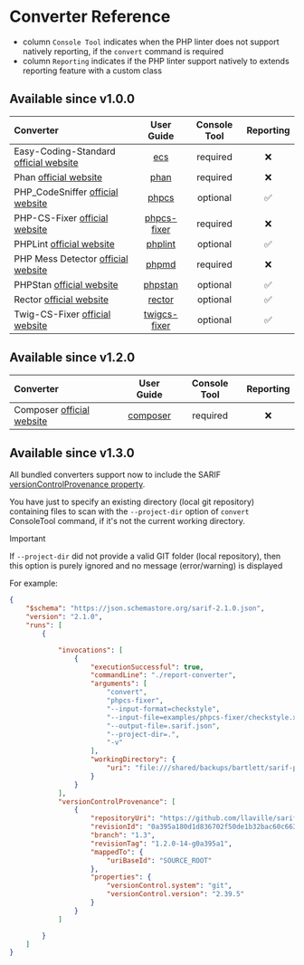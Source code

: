 <!-- markdownlint-disable MD013 -->
# Converter Reference

* column `Console Tool` indicates when the PHP linter does not support natively reporting, if the `convert` command is required
* column `Reporting` indicates if the PHP linter support natively to extends reporting feature with a custom class

## Available since v1.0.0

| Converter                                      |           User Guide            | Console Tool | Reporting |
|:-----------------------------------------------|:-------------------------------:|:------------:|:---------:|
| Easy-Coding-Standard [official website][ecs]   |          [ecs](ecs.md)          |   required   |     ❌     |
| Phan [official website][phan]                  |         [phan](phan.md)         |   required   |     ❌     |
| PHP_CodeSniffer [official website][phpcs]      |        [phpcs](phpcs.md)        |   optional   |     ✅     |
| PHP-CS-Fixer [official website][phpcs-fixer]   |  [phpcs-fixer](phpcs-fixer.md)  |   required   |     ❌     |
| PHPLint [official website][phplint]            |      [phplint](phplint.md)      |   optional   |     ✅     |
| PHP Mess Detector [official website][phpmd]    |        [phpmd](phpmd.md)        |   required   |     ❌     |
| PHPStan [official website][phpstan]            |      [phpstan](phpstan.md)      |   optional   |     ✅     |
| Rector [official website][rector]              |       [rector](rector.md)       |   optional   |     ✅     |
| Twig-CS-Fixer [official website][twigcs-fixer] | [twigcs-fixer](twigcs-fixer.md) |   optional   |     ✅     |

## Available since v1.2.0

| Converter                             |       User Guide        | Console Tool | Reporting |
|:--------------------------------------|:-----------------------:|:------------:|:---------:|
| Composer [official website][composer] | [composer](composer.md) |   required   |     ❌     |

## Available since v1.3.0

All bundled converters support now to include the SARIF [versionControlProvenance property][versionControlProvenance].

You have just to specify an existing directory (local git repository) containing files to scan
with the `--project-dir` option of `convert` ConsoleTool command, if it's not the current working directory.

> [!IMPORTANT]
>
> If `--project-dir` did not provide a valid GIT folder (local repository), then this option is purely ignored
> and no message (error/warning) is displayed

For example:

```json
{
    "$schema": "https://json.schemastore.org/sarif-2.1.0.json",
    "version": "2.1.0",
    "runs": [
        {

            "invocations": [
                {
                    "executionSuccessful": true,
                    "commandLine": "./report-converter",
                    "arguments": [
                        "convert",
                        "phpcs-fixer",
                        "--input-format=checkstyle",
                        "--input-file=examples/phpcs-fixer/checkstyle.xml",
                        "--output-file=.sarif.json",
                        "--project-dir=.",
                        "-v"
                    ],
                    "workingDirectory": {
                        "uri": "file:///shared/backups/bartlett/sarif-php-converters/"
                    }
                }
            ],
            "versionControlProvenance": [
                {
                    "repositoryUri": "https://github.com/llaville/sarif-php-converters.git",
                    "revisionId": "0a395a180d1d836702f50de1b32bac60c663aee2",
                    "branch": "1.3",
                    "revisionTag": "1.2.0-14-g0a395a1",
                    "mappedTo": {
                        "uriBaseId": "SOURCE_ROOT"
                    },
                    "properties": {
                        "versionControl.system": "git",
                        "versionControl.version": "2.39.5"
                    }
                }
            ]

        }
    ]
}
```

[composer]: https://github.com/composer/composer
[ecs]: https://github.com/easy-coding-standard/easy-coding-standard
[phan]: https://github.com/phan/phan
[phpcs]: https://github.com/PHPCSStandards/PHP_CodeSniffer
[phpcs-fixer]: https://github.com/PHP-CS-Fixer/PHP-CS-Fixer
[phplint]: https://github.com/overtrue/phplint
[phpmd]: https://github.com/phpmd/phpmd
[phpstan]: https://github.com/phpstan/phpstan
[rector]: https://github.com/rectorphp/rector
[twigcs-fixer]: https://github.com/VincentLanglet/Twig-CS-Fixer
[versionControlProvenance]: https://docs.oasis-open.org/sarif/sarif/v2.1.0/errata01/os/sarif-v2.1.0-errata01-os-complete.html#_Toc141790747
